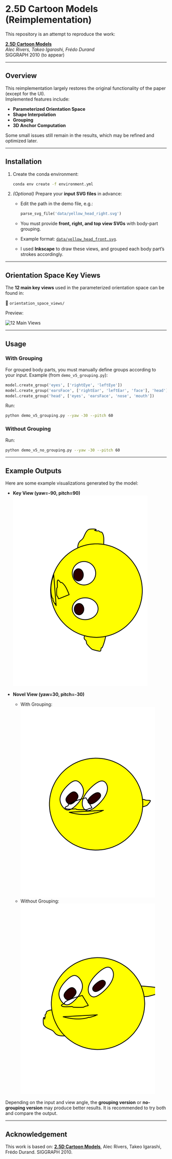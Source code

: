 # 2.5D Cartoon Models (Reimplementation)

This repository is an attempt to reproduce the work:  

**[2.5D Cartoon Models](http://www.alecrivers.com/2.5dcartoonmodels/)**  
*Alec Rivers, Takeo Igarashi, Frédo Durand*  
SIGGRAPH 2010 (to appear)  

---

## Overview
This reimplementation largely restores the original functionality of the paper (except for the UI).  
Implemented features include:
- **Parameterized Orientation Space**
- **Shape Interpolation**
- **Grouping**
- **3D Anchor Computation**

Some small issues still remain in the results, which may be refined and optimized later.

---

## Installation

1. Create the conda environment:
   ```bash
   conda env create -f environment.yml

2. *(Optional)* Prepare your **input SVG files** in advance:

   * Edit the path in the demo file, e.g.:

     ```python
     parse_svg_file('data/yellow_head_right.svg')
     ```
   * You must provide **front, right, and top view SVGs** with body-part grouping.
   * Example format: [`data/yellow_head_front.svg`](data/yellow_head_front.svg).
   * I used **Inkscape** to draw these views, and grouped each body part’s strokes accordingly.

---

## Orientation Space Key Views

The **12 main key views** used in the parameterized orientation space can be found in:

📂 `orientation_space_views/`

Preview:

![12 Main Views](orientation_space_views/12_main_views_grid.png)

---

## Usage

### With Grouping

For grouped body parts, you must manually define groups according to your input.
Example (from `demo_v5_grouping.py`):

```python
model.create_group('eyes', ['rightEye', 'leftEye'])
model.create_group('earsFace', ['rightEar', 'leftEar', 'face'], 'head')
model.create_group('head', ['eyes', 'earsFace', 'nose', 'mouth'])
```

Run:

```bash
python demo_v5_grouping.py --yaw -30 --pitch 60
```

### Without Grouping

Run:

```bash
python demo_v5_no_grouping.py --yaw -30 --pitch 60
```

---

## Example Outputs

Here are some example visualizations generated by the model:

* **Key View (yaw=-90, pitch=90)**
  ![Top-left Key View](outputs_no_grouping/novel_view_yaw_-90_pitch_90.svg)

* **Novel View (yaw=30, pitch=-30)**

  * With Grouping: ![Grouping](outputs_grouping/novel_view_yaw_30_pitch_-30.svg)
  * Without Grouping: ![No Grouping](outputs_no_grouping/novel_view_yaw_30_pitch_-30.svg)

Depending on the input and view angle, the **grouping version** or **no-grouping version** may produce better results.
It is recommended to try both and compare the output.

---

## Acknowledgement

This work is based on:
**[2.5D Cartoon Models](http://www.alecrivers.com/2.5dcartoonmodels/)**, Alec Rivers, Takeo Igarashi, Frédo Durand. SIGGRAPH 2010.

